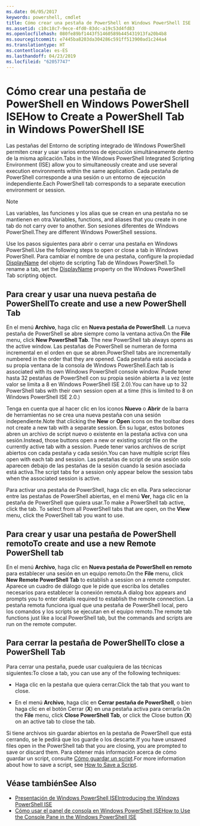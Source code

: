 ```yaml
---
ms.date: 06/05/2017
keywords: powershell, cmdlet
title: Cómo crear una pestaña de PowerShell en Windows PowerShell ISE
ms.assetid: c10c18c7-9ece-4fd0-83dc-a19c53d4fd83
ms.openlocfilehash: 080fe89bf1443f51460589b445431913fa20b4b8
ms.sourcegitcommit: e7445ba8203da304286c591ff513900ad1c244a4
ms.translationtype: HT
ms.contentlocale: es-ES
ms.lasthandoff: 04/23/2019
ms.locfileid: "62057747"
---
```

# <a name="how-to-create-a-powershell-tab-in-windows-powershell-ise"></a><span data-ttu-id="4c38b-103">Cómo crear una pestaña de PowerShell en Windows PowerShell ISE</span><span class="sxs-lookup"><span data-stu-id="4c38b-103">How to Create a PowerShell Tab in Windows PowerShell ISE</span></span>

<span data-ttu-id="4c38b-104">Las pestañas del Entorno de scripting integrado de Windows PowerShell permiten crear y usar varios entornos de ejecución simultáneamente dentro de la misma aplicación.</span><span class="sxs-lookup"><span data-stu-id="4c38b-104">Tabs in the Windows PowerShell Integrated Scripting Environment (ISE) allow you to simultaneously create and use several execution environments within the same application.</span></span>
<span data-ttu-id="4c38b-105">Cada pestaña de PowerShell corresponde a una sesión o un entorno de ejecución independiente.</span><span class="sxs-lookup"><span data-stu-id="4c38b-105">Each PowerShell tab corresponds to a separate execution environment or session.</span></span>

> [!NOTE]
> <span data-ttu-id="4c38b-106">Las variables, las funciones y los alias que se crean en una pestaña no se mantienen en otra.</span><span class="sxs-lookup"><span data-stu-id="4c38b-106">Variables, functions, and aliases that you create in one tab do not carry over to another.</span></span> <span data-ttu-id="4c38b-107">Son sesiones diferentes de Windows PowerShell.</span><span class="sxs-lookup"><span data-stu-id="4c38b-107">They are different Windows PowerShell sessions.</span></span>

<span data-ttu-id="4c38b-108">Use los pasos siguientes para abrir o cerrar una pestaña en Windows PowerShell.</span><span class="sxs-lookup"><span data-stu-id="4c38b-108">Use the following steps to open or close a tab in Windows PowerShell.</span></span>
<span data-ttu-id="4c38b-109">Para cambiar el nombre de una pestaña, configure la propiedad [DisplayName](object-model/The-PowerShellTab-Object.md#displayname) del objeto de scripting Tab de Windows PowerShell.</span><span class="sxs-lookup"><span data-stu-id="4c38b-109">To rename a tab, set the [DisplayName](object-model/The-PowerShellTab-Object.md#displayname) property on the Windows PowerShell Tab scripting object.</span></span>

## <a name="to-create-and-use-a-new-powershell-tab"></a><span data-ttu-id="4c38b-110">Para crear y usar una nueva pestaña de PowerShell</span><span class="sxs-lookup"><span data-stu-id="4c38b-110">To create and use a new PowerShell Tab</span></span>

<span data-ttu-id="4c38b-111">En el menú **Archivo**, haga clic en **Nueva pestaña de PowerShell**. La nueva pestaña de PowerShell se abre siempre como la ventana activa.</span><span class="sxs-lookup"><span data-stu-id="4c38b-111">On the **File** menu, click **New PowerShell Tab**. The new PowerShell tab always opens as the active window.</span></span>
<span data-ttu-id="4c38b-112">Las pestañas de PowerShell se numeran de forma incremental en el orden en que se abren.</span><span class="sxs-lookup"><span data-stu-id="4c38b-112">PowerShell tabs are incrementally numbered in the order that they are opened.</span></span>
<span data-ttu-id="4c38b-113">Cada pestaña está asociada a su propia ventana de la consola de Windows PowerShell.</span><span class="sxs-lookup"><span data-stu-id="4c38b-113">Each tab is associated with its own Windows PowerShell console window.</span></span>
<span data-ttu-id="4c38b-114">Puede tener hasta 32 pestañas de PowerShell con su propia sesión abierta a la vez (este valor se limita a 8 en Windows PowerShell ISE 2.0).</span><span class="sxs-lookup"><span data-stu-id="4c38b-114">You can have up to 32 PowerShell tabs with their own session open at a time (this is limited to 8 on Windows PowerShell ISE 2.0.)</span></span>

<span data-ttu-id="4c38b-115">Tenga en cuenta que al hacer clic en los iconos **Nuevo** o **Abrir** de la barra de herramientas no se crea una nueva pestaña con una sesión independiente.</span><span class="sxs-lookup"><span data-stu-id="4c38b-115">Note that clicking the **New** or **Open** icons on the toolbar does not create a new tab with a separate session.</span></span>
<span data-ttu-id="4c38b-116">En su lugar, estos botones abren un archivo de script nuevo o existente en la pestaña activa con una sesión.</span><span class="sxs-lookup"><span data-stu-id="4c38b-116">Instead, those buttons open a new or existing script file on the currently active tab with a session.</span></span>
<span data-ttu-id="4c38b-117">Puede tener varios archivos de script abiertos con cada pestaña y cada sesión.</span><span class="sxs-lookup"><span data-stu-id="4c38b-117">You can have multiple script files open with each tab and session.</span></span>
<span data-ttu-id="4c38b-118">Las pestañas de script de una sesión solo aparecen debajo de las pestañas de la sesión cuando la sesión asociada está activa.</span><span class="sxs-lookup"><span data-stu-id="4c38b-118">The script tabs for a session only appear below the session tabs when the associated session is active.</span></span>

<span data-ttu-id="4c38b-119">Para activar una pestaña de PowerShell, haga clic en ella. Para seleccionar entre las pestañas de PowerShell abiertas, en el menú **Ver**, haga clic en la pestaña de PowerShell que quiera usar.</span><span class="sxs-lookup"><span data-stu-id="4c38b-119">To make a PowerShell tab active, click the tab. To select from all PowerShell tabs that are open, on the **View** menu, click the PowerShell tab you want to use.</span></span>

## <a name="to-create-and-use-a-new-remote-powershell-tab"></a><span data-ttu-id="4c38b-120">Para crear y usar una pestaña de PowerShell remoto</span><span class="sxs-lookup"><span data-stu-id="4c38b-120">To create and use a new Remote PowerShell tab</span></span>

<span data-ttu-id="4c38b-121">En el menú **Archivo**, haga clic en **Nueva pestaña de PowerShell en remoto** para establecer una sesión en un equipo remoto.</span><span class="sxs-lookup"><span data-stu-id="4c38b-121">On the **File** menu, click **New Remote PowerShell Tab** to establish a session on a remote computer.</span></span>
<span data-ttu-id="4c38b-122">Aparece un cuadro de diálogo que le pide que escriba los detalles necesarios para establecer la conexión remota.</span><span class="sxs-lookup"><span data-stu-id="4c38b-122">A dialog box appears and prompts you to enter details required to establish the remote connection.</span></span>
<span data-ttu-id="4c38b-123">La pestaña remota funciona igual que una pestaña de PowerShell local, pero los comandos y los scripts se ejecutan en el equipo remoto.</span><span class="sxs-lookup"><span data-stu-id="4c38b-123">The remote tab functions just like a local PowerShell tab, but the commands and scripts are run on the remote computer.</span></span>

## <a name="to-close-a-powershell-tab"></a><span data-ttu-id="4c38b-124">Para cerrar la pestaña de PowerShell</span><span class="sxs-lookup"><span data-stu-id="4c38b-124">To close a PowerShell Tab</span></span>

<span data-ttu-id="4c38b-125">Para cerrar una pestaña, puede usar cualquiera de las técnicas siguientes:</span><span class="sxs-lookup"><span data-stu-id="4c38b-125">To close a tab, you can use any of the following techniques:</span></span>

- <span data-ttu-id="4c38b-126">Haga clic en la pestaña que quiera cerrar.</span><span class="sxs-lookup"><span data-stu-id="4c38b-126">Click the tab that you want to close.</span></span>

- <span data-ttu-id="4c38b-127">En el menú **Archivo**, haga clic en **Cerrar pestaña de PowerShell**, o bien haga clic en el botón Cerrar (**X**) en una pestaña activa para cerrarla.</span><span class="sxs-lookup"><span data-stu-id="4c38b-127">On the **File** menu, click **Close PowerShell Tab**, or click  the Close button  (**X**) on an active tab to close the tab.</span></span>

<span data-ttu-id="4c38b-128">Si tiene archivos sin guardar abiertos en la pestaña de PowerShell que está cerrando, se le pedirá que los guarde o los descarte.</span><span class="sxs-lookup"><span data-stu-id="4c38b-128">If you have unsaved files open in the PowerShell tab that you are closing, you are prompted to save or discard them.</span></span>
<span data-ttu-id="4c38b-129">Para obtener más información acerca de cómo guardar un script, consulte [Cómo guardar un script](How-to-Write-and-Run-Scripts-in-the-Windows-PowerShell-ISE.md#how-to-save-a-script).</span><span class="sxs-lookup"><span data-stu-id="4c38b-129">For more information about how to save a script, see [How to Save a Script](How-to-Write-and-Run-Scripts-in-the-Windows-PowerShell-ISE.md#how-to-save-a-script).</span></span>

## <a name="see-also"></a><span data-ttu-id="4c38b-130">Véase también</span><span class="sxs-lookup"><span data-stu-id="4c38b-130">See Also</span></span>

- [<span data-ttu-id="4c38b-131">Presentación de Windows PowerShell ISE</span><span class="sxs-lookup"><span data-stu-id="4c38b-131">Introducing the Windows PowerShell ISE</span></span>](Introducing-the-Windows-PowerShell-ISE.md)
- [<span data-ttu-id="4c38b-132">Cómo usar el panel de consola en Windows PowerShell ISE</span><span class="sxs-lookup"><span data-stu-id="4c38b-132">How to Use the Console Pane in the Windows PowerShell ISE</span></span>](How-to-Use-the-Console-Pane-in-the-Windows-PowerShell-ISE.md)